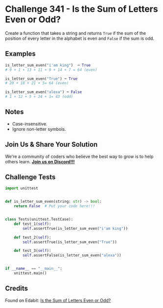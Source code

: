 # Challenge 341 - Is the Sum of Letters Even or Odd?

Create a function that takes a string and returns `True` if the sum of the position of every letter in the alphabet is even and `False` if the sum is odd.

## Examples
```python
is_letter_sum_even("i'am king")  ➞ True
# 9 + 1 + 13 + 11 + 9 + 14 + 7 = 64 (even)

is_letter_sum_even("True") ➞ True
# 20 + 18 + 21 + 5= 64 (even)

is_letter_sum_even("alexa") ➞ False
# 1 + 12 + 5 + 24 + 1= 43 (odd)
```
## Notes

- Case-insensitive.
- Ignore non-letter symbols.

## Join Us & Share Your Solution

We're a community of coders who believe the best way to grow is to help others learn. **[Join us on Discord!!!](https://discord.gg/sfHykntuGy)**

## Challenge Tests
```python
import unittest


def is_letter_sum_even(string: str) -> bool:
    return False  # Put your code here!!!


class Tests(unittest.TestCase):
    def test_1(self):
        self.assertTrue(is_letter_sum_even("i'am king"))

    def test_2(self):
        self.assertTrue(is_letter_sum_even("True"))

    def test_3(self):
        self.assertFalse(is_letter_sum_even("alexa"))


if __name__ == "__main__":
    unittest.main()
```
## Credits

Found on Edabit: [Is the Sum of Letters Even or Odd?](https://edabit.com/challenge/Mm8SK7DCvzissCF2s)
